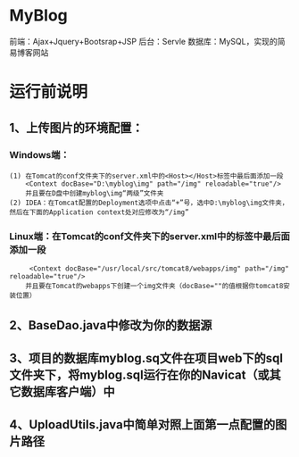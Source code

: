 # MyBlog
前端：Ajax+Jquery+Bootsrap+JSP 后台：Servle 数据库：MySQL，实现的简易博客网站

# 运行前说明
## 1、上传图片的环境配置：
### Windows端：
    (1) 在Tomcat的conf文件夹下的server.xml中的<Host></Host>标签中最后面添加一段 
        <Context docBase="D:\myblog\img" path="/img" reloadable="true"/>
        并且要在D盘中创建myblog\img“两级”文件夹
    (2) IDEA：在Tomcat配置的Deployment选项中点击“+”号，选中D:\myblog\img文件夹，然后在下面的Application context处对应修改为“/img”
    
### Linux端：在Tomcat的conf文件夹下的server.xml中的<Host></Host>标签中最后面添加一段 
         <Context docBase="/usr/local/src/tomcat8/webapps/img" path="/img" reloadable="true"/>
        并且要在Tomcat的webapps下创建一个img文件夹（docBase=""的值根据你tomcat8安装位置）
## 2、BaseDao.java中修改为你的数据源
## 3、项目的数据库myblog.sq文件在项目web下的sql文件夹下，将myblog.sql运行在你的Navicat（或其它数据库客户端）中

## 4、UploadUtils.java中简单对照上面第一点配置的图片路径
